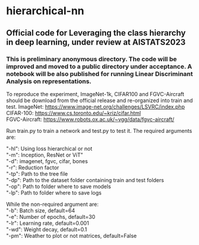 # hierarchical-nn

## Official code for Leveraging the class hierarchy in deep learning, under review at AISTATS2023

### This is preliminary anonymous directory. The code will be improved and moved to a public directory under acceptance. A notebook will be also published for running Linear Discriminant Analysis on representations.

To reproduce the experiment, ImageNet-1k, CIFAR100 and FGVC-Aircraft should be download from the official release and re-organized into train and test.
ImageNet: https://www.image-net.org/challenges/LSVRC/index.php  
CIFAR-100: https://www.cs.toronto.edu/~kriz/cifar.html  
FGVC-Aircraft: https://www.robots.ox.ac.uk/~vgg/data/fgvc-aircraft/  

Run train.py to train a network and test.py to test it. The required arguments are:

"-hl": Using loss hierarchical or not  
"-m": Inception, ResNet or ViT"  
"-d": imagenet, fgvc, cifar, bones  
"-r": Reduction factor  
"-tp": Path to the tree file  
"-dp": Path to the dataset folder containing train and test folders  
"-op": Path to folder where to save models  
"-lp": Path to folder where to save logs  

While the non-required argument are:  
"-b": Batch size, default=64  
"-e": Number of epochs, default=30  
"-lr": Learning rate, default=0.001  
"-wd": Weight decay, default=0.1  
"-pm": Weather to plot or not matrices, default=False  


